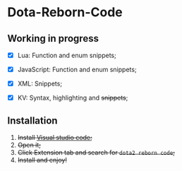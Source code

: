 # Dota-Reborn-Code

## Working in progress

- [x] Lua: Function and enum snippets;

- [x] JavaScript: Function and enum snippets;

- [x] XML: Snippets;

- [x] KV: Syntax, highlighting and ~~snippets~~;

## Installation

1. ~~Install [Visual studio code]();~~
2. ~~Open it;~~
3. ~~Click Extension tab and search for `dota2 reborn code`;~~
4. ~~Install and enjoy!~~  